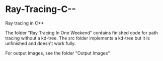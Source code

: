 # Ray-Tracing-C--
Ray tracing in C++

The folder "Ray Tracing In One Weekend" contains finished code for path tracing without a kd-tree. The src folder implements a kd-tree but it is unfinished and doesn't work fully.

For output images, see the folder "Output Images"
